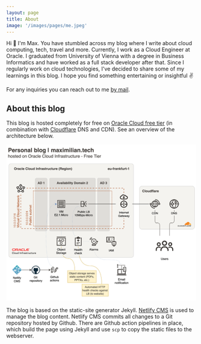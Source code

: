 ```yaml
---
layout: page
title: About
image: '/images/pages/me.jpeg'
---
```


Hi 👋 I'm Max. You have stumbled across my blog where I write about cloud computing, tech, travel and more. Currently, I work as a Cloud Engineer at Oracle. I graduated from University of Vienna with a degree in Business Informatics and have worked as a full stack developer after that. Since I regularly work on cloud technologies, I've decided to share some of my learnings in this blog. I hope you find something entertaining or insightful ✌️

For any inquiries you can reach out to me [by mail](mailto:blog@maximilian.tech).

## About this blog <a name="blog-architecture"></a>

This blog is hosted completely for free on [Oracle Cloud free tier](https://www.oracle.com/cloud/free/) (in combination with [Cloudflare](https://www.cloudflare.com/) DNS and CDN). See an overview of the architecture below. 

![](/images/pages/personal-blog-architecture.png)

The blog is based on the static-site generator Jekyll. [Netlify CMS](https://www.netlifycms.org/) is used to manage the blog content. Netlify CMS commits all changes to a Git repository hosted by Github. There are Github action pipelines in place, which build the page using Jekyll and use `scp` to copy the static files to the webserver.